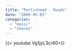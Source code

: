 ```yaml
---
title: "Portishead - Roads"
date: "2009-05-03"
categories:
  - "music"
  - "shares"
---
```


<div style="width: 70vw;">{{< youtube Vg1jyL3cr60>}}</div>
